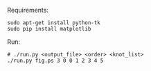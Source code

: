 Requirements:
```
sudo apt-get install python-tk
sudo pip install matplotlib
```

Run:
```
# ./run.py <output_file> <order> <knot_list>
./run.py fig.ps 3 0 0 1 2 3 4 5
```
